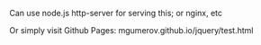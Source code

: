 Can use node.js http-server for serving this; or nginx, etc

Or simply visit Github Pages: mgumerov.github.io/jquery/test.html
